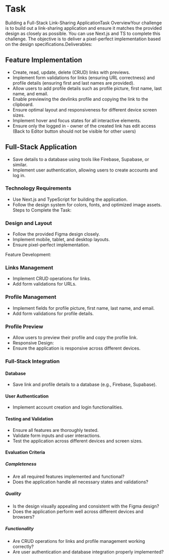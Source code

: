 # Task

Building a Full-Stack Link-Sharing ApplicationTask OverviewYour challenge is to build out a link-sharing application and ensure it matches the provided design as closely as possible. You can use Next.js and TS to complete this challenge. The objective is to deliver a pixel-perfect implementation based on the design specifications.Deliverables:

## Feature Implementation

* Create, read, update, delete (CRUD) links with previews.
* Implement form validations for links (ensuring URL correctness) and profile details (ensuring first and last names are provided).
* Allow users to add profile details such as profile picture, first name, last name, and email.
* Enable previewing the devlinks profile and copying the link to the clipboard.
* Ensure optimal layout and responsiveness for different device screen sizes.
* Implement hover and focus states for all interactive elements.
* Ensure only the logged in - owner of the created link has edit access (Back to Editor button should not be visible for other users)

## Full-Stack Application

* Save details to a database using tools like Firebase, Supabase, or similar.
* Implement user authentication, allowing users to create accounts and log in.

### Technology Requirements

* Use Next.js and TypeScript for building the application.
* Follow the design system for colors, fonts, and optimized image assets.
Steps to Complete the Task:

### Design and Layout

* Follow the provided Figma design closely.
* Implement mobile, tablet, and desktop layouts.
* Ensure pixel-perfect implementation.

Feature Development:

### Links Management

* Implement CRUD operations for links.
* Add form validations for URLs.

### Profile Management

* Implement fields for profile picture, first name, last name, and email.
* Add form validations for profile details.

### Profile Preview

* Allow users to preview their profile and copy the profile link.
* Responsive Design:
* Ensure the application is responsive across different devices.

### Full-Stack Integration

#### Database

* Save link and profile details to a database (e.g., Firebase, Supabase).

#### User Authentication

* Implement account creation and login functionalities.

#### Testing and Validation

* Ensure all features are thoroughly tested.
* Validate form inputs and user interactions.
* Test the application across different devices and screen sizes.

#### Evaluation Criteria

##### Completeness

* Are all required features implemented and functional?
* Does the application handle all necessary states and validations?

##### Quality

* Is the design visually appealing and consistent with the Figma design?
* Does the application perform well across different devices and browsers?

##### Functionality

* Are CRUD operations for links and profile management working correctly?
* Are user authentication and database integration properly implemented?
